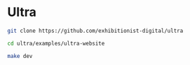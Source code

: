 # Ultra

```bash
git clone https://github.com/exhibitionist-digital/ultra

cd ultra/examples/ultra-website

make dev
```
